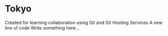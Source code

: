 # Tokyo

Created for learning collaboration using Git and Git Hosting Services
A new line of code
Write something here...
